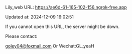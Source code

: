 Lily_web URL: https://ae6d-61-165-102-156.ngrok-free.app

Updated at: 2024-12-09 16:02:51

If you cannot open this URL, the server might be down.

Please contact: 

goley04@foxmail.com Or Wechat:GL_yeaH